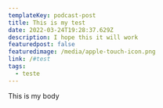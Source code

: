 ```yaml
---
templateKey: podcast-post
title: This is my test
date: 2022-03-24T19:28:37.629Z
description: I hope this it will work
featuredpost: false
featuredimage: /media/apple-touch-icon.png
link: /#test
tags:
  - teste
---
```


This is my body
